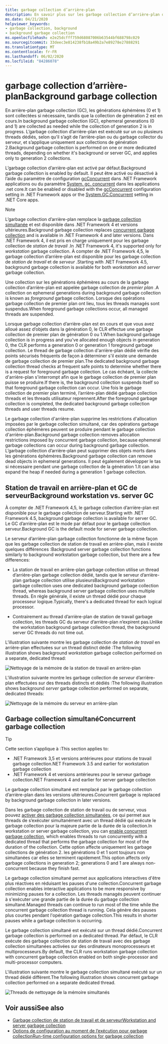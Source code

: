 ```yaml
---
title: garbage collection d’arrière-plan
description: En savoir plus sur les garbage collection d’arrière-plan dans .NET et sur leur différence dans les garbage collection de station de travail et de serveur.
ms.date: 04/21/2020
helpviewer_keywords:
- garbage collection, background
- background garbage collection
ms.openlocfilehash: e2e25dcfff759d68087006b63544bf688798c029
ms.sourcegitcommit: 33deec3e814238fb18a49b2a7e89278e27888291
ms.translationtype: MT
ms.contentlocale: fr-FR
ms.lasthandoff: 06/02/2020
ms.locfileid: "84286078"
---
```

# <a name="background-garbage-collection"></a><span data-ttu-id="4676a-103">garbage collection d’arrière-plan</span><span class="sxs-lookup"><span data-stu-id="4676a-103">Background garbage collection</span></span>

<span data-ttu-id="4676a-104">En arrière-plan garbage collection (GC), les générations éphémères (0 et 1) sont collectées si nécessaire, tandis que la collection de génération 2 est en cours.</span><span class="sxs-lookup"><span data-stu-id="4676a-104">In background garbage collection (GC), ephemeral generations (0 and 1) are collected as needed while the collection of generation 2 is in progress.</span></span> <span data-ttu-id="4676a-105">L’garbage collection d’arrière-plan est exécuté sur un ou plusieurs threads dédiés, selon qu’il s’agit de l’arrière-plan ou du garbage collector du serveur, et s’applique uniquement aux collections de génération 2.</span><span class="sxs-lookup"><span data-stu-id="4676a-105">Background garbage collection is performed on one or more dedicated threads, depending on whether it's background or server GC, and applies only to generation 2 collections.</span></span>

<span data-ttu-id="4676a-106">L’garbage collection d’arrière-plan est activé par défaut.</span><span class="sxs-lookup"><span data-stu-id="4676a-106">Background garbage collection is enabled by default.</span></span> <span data-ttu-id="4676a-107">Il peut être activé ou désactivé à l’aide du paramètre de configuration [gcConcurrent](../../framework/configure-apps/file-schema/runtime/gcconcurrent-element.md) dans .NET Framework applications ou du paramètre [System. gc. concurrent](../../core/run-time-config/garbage-collector.md#systemgcconcurrentcomplus_gcconcurrent) dans les applications .net core.</span><span class="sxs-lookup"><span data-stu-id="4676a-107">It can be enabled or disabled with the [gcConcurrent](../../framework/configure-apps/file-schema/runtime/gcconcurrent-element.md) configuration setting in .NET Framework apps or the [System.GC.Concurrent](../../core/run-time-config/garbage-collector.md#systemgcconcurrentcomplus_gcconcurrent) setting in .NET Core apps.</span></span>

> [!NOTE]
> <span data-ttu-id="4676a-108">L’garbage collection d’arrière-plan remplace la [garbage collection simultanée](#concurrent-garbage-collection) et est disponible dans .NET Framework 4 et versions ultérieures.</span><span class="sxs-lookup"><span data-stu-id="4676a-108">Background garbage collection replaces [concurrent garbage collection](#concurrent-garbage-collection) and is available in .NET Framework 4 and later versions.</span></span> <span data-ttu-id="4676a-109">Dans .NET Framework 4, il est pris en charge uniquement pour les garbage collection de *station de travail* .</span><span class="sxs-lookup"><span data-stu-id="4676a-109">In .NET Framework 4, it's supported only for *workstation* garbage collection.</span></span> <span data-ttu-id="4676a-110">À compter de .NET Framework 4,5, le garbage collection d’arrière-plan est disponible pour les garbage collection de *station de travail* et de *serveur* .</span><span class="sxs-lookup"><span data-stu-id="4676a-110">Starting with .NET Framework 4.5, background garbage collection is available for both *workstation* and *server* garbage collection.</span></span>

<span data-ttu-id="4676a-111">Une collection sur les générations éphémères au cours de la garbage collection d’arrière-plan est appelée garbage collection de *premier plan* .</span><span class="sxs-lookup"><span data-stu-id="4676a-111">A collection on ephemeral generations during background garbage collection is known as *foreground* garbage collection.</span></span> <span data-ttu-id="4676a-112">Lorsque des opérations garbage collection de premier plan ont lieu, tous les threads managés sont suspendus.</span><span class="sxs-lookup"><span data-stu-id="4676a-112">When foreground garbage collections occur, all managed threads are suspended.</span></span>

<span data-ttu-id="4676a-113">Lorsque garbage collection d’arrière-plan est en cours et que vous avez alloué assez d’objets dans la génération 0, le CLR effectue une garbage collection de premier plan de génération 0 ou 1.</span><span class="sxs-lookup"><span data-stu-id="4676a-113">When background garbage collection is in progress and you've allocated enough objects in generation 0, the CLR performs a generation 0 or generation 1 foreground garbage collection.</span></span> <span data-ttu-id="4676a-114">Le thread de garbage collection d'arrière-plan dédié vérifie des points sécurisés fréquents de façon à déterminer s'il existe une demande de garbage collection de premier plan.</span><span class="sxs-lookup"><span data-stu-id="4676a-114">The dedicated background garbage collection thread checks at frequent safe points to determine whether there is a request for foreground garbage collection.</span></span> <span data-ttu-id="4676a-115">Le cas échéant, la collecte d'arrière-plan s'interrompt afin que le garbage collection de premier plan puisse se produire.</span><span class="sxs-lookup"><span data-stu-id="4676a-115">If there is, the background collection suspends itself so that foreground garbage collection can occur.</span></span> <span data-ttu-id="4676a-116">Une fois le garbage collection de premier plan terminé, l’arrière-plan dédié garbage collection threads et les threads utilisateur reprennent.</span><span class="sxs-lookup"><span data-stu-id="4676a-116">After the foreground garbage collection is completed, the dedicated background garbage collection threads and user threads resume.</span></span>

<span data-ttu-id="4676a-117">Le garbage collection d'arrière-plan supprime les restrictions d'allocation imposées par le garbage collection simultané, car des opérations garbage collection éphémères peuvent se produire pendant le garbage collection d'arrière-plan.</span><span class="sxs-lookup"><span data-stu-id="4676a-117">Background garbage collection removes allocation restrictions imposed by concurrent garbage collection, because ephemeral garbage collections can occur during background garbage collection.</span></span> <span data-ttu-id="4676a-118">L’garbage collection d’arrière-plan peut supprimer des objets morts dans les générations éphémères.</span><span class="sxs-lookup"><span data-stu-id="4676a-118">Background garbage collection can remove dead objects in ephemeral generations.</span></span> <span data-ttu-id="4676a-119">Il peut également développer le tas si nécessaire pendant une garbage collection de la génération 1.</span><span class="sxs-lookup"><span data-stu-id="4676a-119">It can also expand the heap if needed during a generation 1 garbage collection.</span></span>

## <a name="background-workstation-vs-server-gc"></a><span data-ttu-id="4676a-120">Station de travail en arrière-plan et GC de serveur</span><span class="sxs-lookup"><span data-stu-id="4676a-120">Background workstation vs. server GC</span></span>

<span data-ttu-id="4676a-121">À compter de .NET Framework 4,5, le garbage collection d’arrière-plan est disponible pour le garbage collection de serveur.</span><span class="sxs-lookup"><span data-stu-id="4676a-121">Starting with .NET Framework 4.5, background garbage collection is available for server GC.</span></span> <span data-ttu-id="4676a-122">Le GC d’arrière-plan est le mode par défaut pour le garbage collection serveur.</span><span class="sxs-lookup"><span data-stu-id="4676a-122">Background GC is the default mode for server garbage collection.</span></span>

<span data-ttu-id="4676a-123">Le serveur d’arrière-plan garbage collection fonctionne de la même façon que les garbage collection de station de travail en arrière-plan, mais il existe quelques différences :</span><span class="sxs-lookup"><span data-stu-id="4676a-123">Background server garbage collection functions similarly to background workstation garbage collection, but there are a few differences:</span></span>

- <span data-ttu-id="4676a-124">La station de travail en arrière-plan garbage collection utilise un thread d’arrière-plan garbage collection dédié, tandis que le serveur d’arrière-plan garbage collection utilise plusieurs</span><span class="sxs-lookup"><span data-stu-id="4676a-124">Background workstation garbage collection uses one dedicated background garbage collection thread, whereas background server garbage collection uses multiple threads.</span></span> <span data-ttu-id="4676a-125">En règle générale, il existe un thread dédié pour chaque processeur logique.</span><span class="sxs-lookup"><span data-stu-id="4676a-125">Typically, there's a dedicated thread for each logical processor.</span></span>

- <span data-ttu-id="4676a-126">Contrairement au thread d’arrière-plan de station de travail garbage collection, les threads GC du serveur d’arrière-plan n’expirent pas.</span><span class="sxs-lookup"><span data-stu-id="4676a-126">Unlike the workstation background garbage collection thread, the background server GC threads do not time out.</span></span>

<span data-ttu-id="4676a-127">L’illustration suivante montre les garbage collection de *station de travail* en arrière-plan effectuées sur un thread distinct dédié :</span><span class="sxs-lookup"><span data-stu-id="4676a-127">The following illustration shows background *workstation* garbage collection performed on a separate, dedicated thread:</span></span>

![Nettoyage de la mémoire de la station de travail en arrière-plan](./media/fundamentals/background-workstation-garbage-collection.png)

<span data-ttu-id="4676a-129">L’illustration suivante montre les garbage collection de *serveur* d’arrière-plan effectuées sur des threads distincts et dédiés :</span><span class="sxs-lookup"><span data-stu-id="4676a-129">The following illustration shows background *server* garbage collection performed on separate, dedicated threads:</span></span>

![Nettoyage de la mémoire du serveur en arrière-plan](./media/fundamentals/background-server-garbage-collection.png)

## <a name="concurrent-garbage-collection"></a><span data-ttu-id="4676a-131">Garbage collection simultané</span><span class="sxs-lookup"><span data-stu-id="4676a-131">Concurrent garbage collection</span></span>

> [!TIP]
> <span data-ttu-id="4676a-132">Cette section s’applique à :</span><span class="sxs-lookup"><span data-stu-id="4676a-132">This section applies to:</span></span>
>
> - <span data-ttu-id="4676a-133">.NET Framework 3,5 et versions antérieures pour stations de travail garbage collection</span><span class="sxs-lookup"><span data-stu-id="4676a-133">.NET Framework 3.5 and earlier for workstation garbage collection</span></span>
> - <span data-ttu-id="4676a-134">.NET Framework 4 et versions antérieures pour le serveur garbage collection</span><span class="sxs-lookup"><span data-stu-id="4676a-134">.NET Framework 4 and earlier for server garbage collection</span></span>
>
> <span data-ttu-id="4676a-135">Le garbage collection simultané est remplacé par le garbage collection d’arrière-plan dans les versions ultérieures.</span><span class="sxs-lookup"><span data-stu-id="4676a-135">Concurrent garbage is replaced by background garbage collection in later versions.</span></span>

<span data-ttu-id="4676a-136">Dans les garbage collection de station de travail ou de serveur, vous pouvez [activer des garbage collection simultanées](../../framework/configure-apps/file-schema/runtime/gcconcurrent-element.md), ce qui permet aux threads de s’exécuter simultanément avec un thread dédié qui exécute le garbage collection pour la majeure partie de la durée de la collection.</span><span class="sxs-lookup"><span data-stu-id="4676a-136">In workstation or server garbage collection, you can [enable concurrent garbage collection](../../framework/configure-apps/file-schema/runtime/gcconcurrent-element.md), which enables threads to run concurrently with a dedicated thread that performs the garbage collection for most of the duration of the collection.</span></span> <span data-ttu-id="4676a-137">Cette option affecte uniquement les garbage collections de génération 2. les générations 0 et 1 sont toujours non simultanées car elles se terminent rapidement.</span><span class="sxs-lookup"><span data-stu-id="4676a-137">This option affects only garbage collections in generation 2; generations 0 and 1 are always non-concurrent because they finish fast.</span></span>

<span data-ttu-id="4676a-138">Le garbage collection simultané permet aux applications interactives d'être plus réactives en réduisant les pauses d'une collection.</span><span class="sxs-lookup"><span data-stu-id="4676a-138">Concurrent garbage collection enables interactive applications to be more responsive by minimizing pauses for a collection.</span></span> <span data-ttu-id="4676a-139">Les threads managés peuvent continuer à s'exécuter une grande partie de la durée du garbage collection simultané.</span><span class="sxs-lookup"><span data-stu-id="4676a-139">Managed threads can continue to run most of the time while the concurrent garbage collection thread is running.</span></span> <span data-ttu-id="4676a-140">Cela génère des pauses plus courtes pendant l'opération garbage collection.</span><span class="sxs-lookup"><span data-stu-id="4676a-140">This results in shorter pauses while a garbage collection is occurring.</span></span>

<span data-ttu-id="4676a-141">Le garbage collection simultané est exécuté sur un thread dédié.</span><span class="sxs-lookup"><span data-stu-id="4676a-141">Concurrent garbage collection is performed on a dedicated thread.</span></span> <span data-ttu-id="4676a-142">Par défaut, le CLR exécute des garbage collection de station de travail avec des garbage collection simultanées activées sur des ordinateurs monoprocesseurs et multiprocesseurs.</span><span class="sxs-lookup"><span data-stu-id="4676a-142">By default, the CLR runs workstation garbage collection with concurrent garbage collection enabled on both single-processor and multi-processor computers.</span></span>

<span data-ttu-id="4676a-143">L'illustration suivante montre le garbage collection simultané exécuté sur un thread dédié différent.</span><span class="sxs-lookup"><span data-stu-id="4676a-143">The following illustration shows concurrent garbage collection performed on a separate dedicated thread.</span></span>

![Threads de nettoyage de la mémoire simultanés](./media/gc-concurrent.png)

## <a name="see-also"></a><span data-ttu-id="4676a-145">Voir aussi</span><span class="sxs-lookup"><span data-stu-id="4676a-145">See also</span></span>

- [<span data-ttu-id="4676a-146">Garbage collection de station de travail et de serveur</span><span class="sxs-lookup"><span data-stu-id="4676a-146">Workstation and server garbage collection</span></span>](workstation-server-gc.md)
- [<span data-ttu-id="4676a-147">Options de configuration au moment de l’exécution pour garbage collection</span><span class="sxs-lookup"><span data-stu-id="4676a-147">Run-time configuration options for garbage collection</span></span>](../../core/run-time-config/garbage-collector.md)
